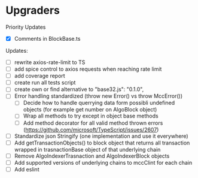 # Upgraders

Priority Updates

-  [x] Comments in BlockBase.ts

Updates:

-  [ ] rewrite axios-rate-limit to TS
-  [ ] add spice control to axios requests when reaching rate limit
-  [ ] add coverage report
-  [ ] create run all tests script
-  [ ] create own or find alternative to "base32.js": "0.1.0",
-  [ ] Error handling standardized (throw new Error() vs throw MccError())
   -  [ ] Decide how to handle querrying data form possibli undefined objects (for example get number on AlgoBlock object)
   -  [ ] Wrap all methods to try except in object base methods
   -  [ ] Add method decorator for all valid method thrown errors (https://github.com/microsoft/TypeScript/issues/2607)
-  [ ] Standardize json Stringify (one implementation and use it everywhere)
-  [ ] Add getTransactionObjects() to block object that returns all transaction wrapped in trasnactionBase object of that underlying chain
-  [ ] Remove AlgoIndexerTrasnaction and AlgoIndexerBlock objects
-  [ ] Add supported versions of underlying chains to mccClint for each chain
-  [ ] Add eslint 
